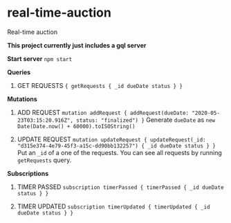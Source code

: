 # real-time-auction
Real-time auction

__This project currently just includes a gql server__

**Start server**
`npm start`

**Queries**

1. GET REQUESTS
`
{
  getRequests {
    _id
    dueDate
    status
  }
}
`

**Mutations**

1. ADD REQUEST
`
mutation addRequest {
  addRequest(dueDate: "2020-05-23T03:15:20.916Z", status: "finalized")
}
`
Generate `dueDate` as `new Date(Date.now() + 60000).toISOString()`

2. UPDATE REQUEST
`
mutation updateRequest {
  updateRequest(_id: "d315e374-4e79-45f3-a15c-dd90bb132257") {
    _id
    dueDate
    status
  }
}
`
Put an `_id` of a one of the requests. You can see all requests by running `getRequests` query.

**Subscriptions**
1. TIMER PASSED
`
subscription timerPassed {
  timerPassed {
    _id
    dueDate
    status
  }
}
`

2. TIMER UPDATED
`
subscription timerUpdated {
  timerUpdated {
    _id
    dueDate
    status
  }
}
`
